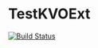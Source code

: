 TestKVOExt
==============

[![Build Status](https://travis-ci.org/stepanov-immo/TestKVOExt.svg?branch=master)](https://travis-ci.org/stepanov-immo/TestKVOExt)&nbsp;
